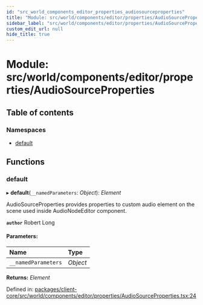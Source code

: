 ```yaml
---
id: "src_world_components_editor_properties_audiosourceproperties"
title: "Module: src/world/components/editor/properties/AudioSourceProperties"
sidebar_label: "src/world/components/editor/properties/AudioSourceProperties"
custom_edit_url: null
hide_title: true
---
```


# Module: src/world/components/editor/properties/AudioSourceProperties

## Table of contents

### Namespaces

- [default](src_world_components_editor_properties_audiosourceproperties.default.md)

## Functions

### default

▸ **default**(`__namedParameters`: *Object*): *Element*

AudioSourceProperties provides properties to custom audio element on the scene
used inside AudioNodeEditor component.

**`author`** Robert Long

#### Parameters:

Name | Type |
:------ | :------ |
`__namedParameters` | *Object* |

**Returns:** *Element*

Defined in: [packages/client-core/src/world/components/editor/properties/AudioSourceProperties.tsx:24](https://github.com/xr3ngine/xr3ngine/blob/a16a45d7e/packages/client-core/src/world/components/editor/properties/AudioSourceProperties.tsx#L24)
